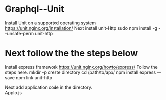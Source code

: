 # Graphql--Unit
Install Unit on a supported operating system  https://unit.nginx.org/installation/
Next install unit-Http
sudo npm install -g --unsafe-perm unit-http
 # Next follow the the steps below 
Install express framework  https://unit.nginx.org/howto/express/  Follow the steps here.
mkdir -p create directory 
cd /path/to/app/
npm install express --save
npm link unit-http

Next add application code in the directory.  
Applo.js 


